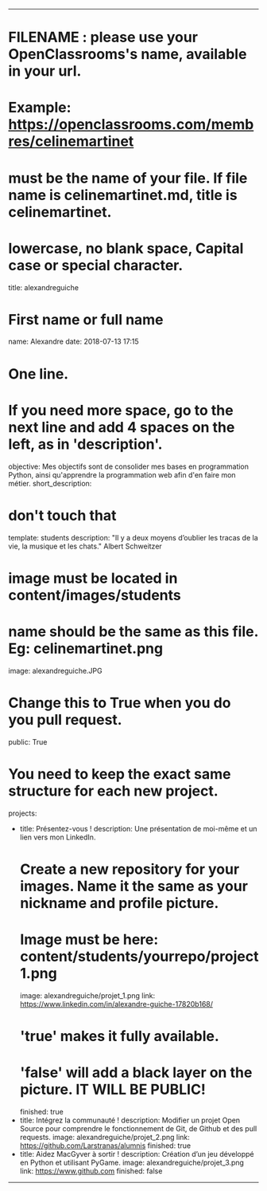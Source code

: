 ﻿---

# FILENAME : please use your OpenClassrooms's name, available in your url.
# Example: https://openclassrooms.com/membres/celinemartinet
# must be the name of your file. If file name is celinemartinet.md, title is celinemartinet.
# lowercase, no blank space, Capital case or special character.
title: alexandreguiche

# First name or full name
name: Alexandre
date: 2018-07-13 17:15

# One line.
# If you need more space, go to the next line and add 4 spaces on the left, as in 'description'.
objective: Mes objectifs sont de consolider mes bases en programmation Python, ainsi qu'apprendre la programmation web afin d'en faire mon métier.
short_description: 

# don't touch that
template: students
description:
    "Il y a deux moyens d’oublier les tracas de la vie,
    la musique et les chats."
       Albert Schweitzer 

# image must be located in content/images/students
# name should be the same as this file. Eg: celinemartinet.png
image: alexandreguiche.JPG
# Change this to True when you do you pull request.
public: True

# You need to keep the exact same structure for each new project.
projects:
  - title: Présentez-vous !
    description: Une présentation de moi-même et un lien vers mon LinkedIn.
    # Create a new repository for your images. Name it the same as your nickname and profile picture.
    # Image must be here: content/students/yourrepo/project1.png
    image: alexandreguiche/projet_1.png
    link: https://www.linkedin.com/in/alexandre-guiche-17820b168/
    # 'true' makes it fully available.
    # 'false' will add a black layer on the picture. IT WILL BE PUBLIC!
    finished: true
  - title: Intégrez la communauté !
    description: Modifier un projet Open Source pour comprendre le fonctionnement de Git, de Github et des pull requests. 
    image: alexandreguiche/projet_2.png
    link: https://github.com/Larstranas/alumnis
    finished: true
  - title: Aidez MacGyver à sortir !
    description: Création d’un jeu développé en Python et utilisant PyGame.
    image: alexandreguiche/projet_3.png
    link: https://www.github.com
    finished: false
---
